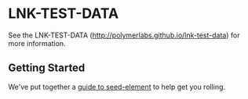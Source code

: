 LNK-TEST-DATA
================

See the LNK-TEST-DATA (http://polymerlabs.github.io/lnk-test-data) for more information.

## Getting Started

We've put together a [guide to seed-element](http://www.polymer-project.org/docs/start/reusableelements.html) to help get you rolling.
